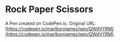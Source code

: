 # Rock Paper Scissors

A Pen created on CodePen.io. Original URL: [https://codepen.io/marlborojamez/pen/QWdVYRM](https://codepen.io/marlborojamez/pen/QWdVYRM).


